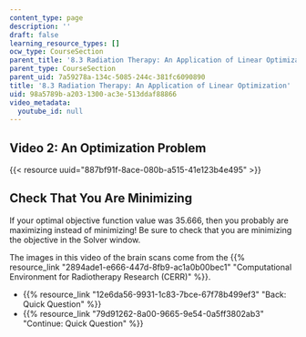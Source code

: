 ```yaml
---
content_type: page
description: ''
draft: false
learning_resource_types: []
ocw_type: CourseSection
parent_title: '8.3 Radiation Therapy: An Application of Linear Optimization '
parent_type: CourseSection
parent_uid: 7a59278a-134c-5085-244c-381fc6090890
title: '8.3 Radiation Therapy: An Application of Linear Optimization'
uid: 98a5789b-a203-1300-ac3e-513ddaf88866
video_metadata:
  youtube_id: null
---
```

## Video 2: An Optimization Problem

{{< resource uuid="887bf91f-8ace-080b-a515-41e123b4e495" >}}

## Check That You Are Minimizing

If your optimal objective function value was 35.666, then you probably are maximizing instead of minimizing! Be sure to check that you are minimizing the objective in the Solver window. 

The images in this video of the brain scans come from the {{% resource_link "2894ade1-e666-447d-8fb9-ac1a0b00bec1" "Computational Environment for Radiotherapy Research (CERR)" %}}. 

- {{% resource_link "12e6da56-9931-1c83-7bce-67f78b499ef3" "Back: Quick Question" %}}
- {{% resource_link "79d91262-8a00-9665-9e54-0a5ff3802ab3" "Continue: Quick Question" %}}